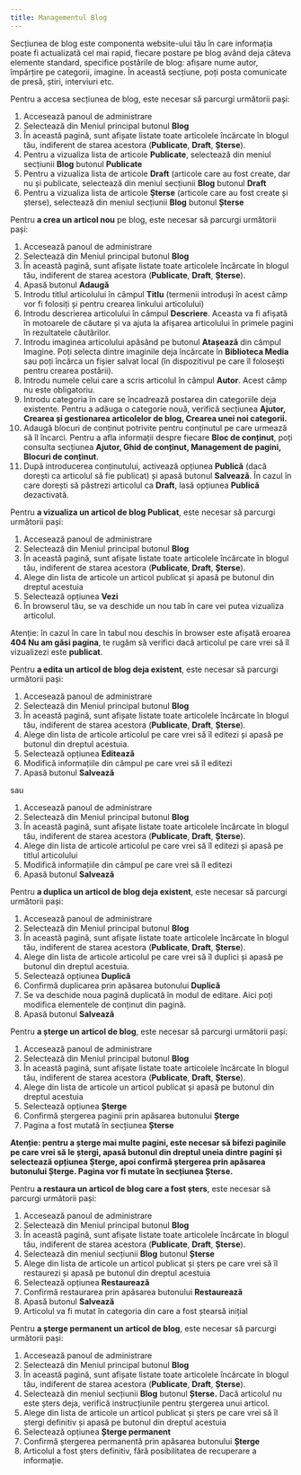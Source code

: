 ```yaml
---
title: Managementul Blog
---
```


Secțiunea de blog este componenta website-ului tău în care informația
poate fi actualizată cel mai rapid, fiecare postare pe blog având deja
câteva elemente standard, specifice postările de blog: afișare nume
autor, împărțire pe categorii, imagine. În această secțiune, poți
posta comunicate de presă, știri, interviuri etc.

Pentru a accesa secțiunea de blog, este necesar să parcurgi următorii
pași:

1)  Accesează panoul de administrare
2)  Selectează din Meniul principal butonul **Blog**
3)  În această pagină, sunt afișate listate toate articolele încărcate
    în blogul tău, indiferent de starea acestora (**Publicate**,
    **Draft**, **Șterse**).
4)  Pentru a vizualiza lista de articole **Publicate**, selectează din
    meniul secțiunii **Blog** butonul **Publicate**
5)  Pentru a vizualiza lista de articole **Draft** (articole care au
    fost create, dar nu și publicate, selectează din meniul secțiunii
    **Blog** butonul **Draft**
6)  Pentru a vizualiza lista de articole **Șterse** (articole care au
    fost create și șterse), selectează din meniul secțiunii **Blog**
    butonul **Șterse**

Pentru **a crea un articol nou** pe blog, este necesar să parcurgi
următorii pași:

1)  Accesează panoul de administrare
2)  Selectează din Meniul principal butonul **Blog**
3)  În această pagină, sunt afișate listate toate articolele încărcate
    în blogul tău, indiferent de starea acestora (**Publicate**,
    **Draft**, **Șterse**).
4)  Apasă butonul **Adaugă**
5)  Introdu titlul articolului în câmpul **Titlu** (termenii introduși
    în acest câmp vor fi folosiți și pentru crearea linkului
    articolului)
6)  Introdu descrierea articolului în câmpul **Descriere**. Aceasta va
    fi afișată în motoarele de căutare și va ajuta la afișarea
    articolului în primele pagini în rezultatele căutărilor.
7)  Introdu imaginea articolului apăsând pe butonul **Atașează** din
    câmpul Imagine. Poți selecta dintre imaginile deja încărcate în
    **Biblioteca Media** sau poți încărca un fișier salvat local (în
    dispozitivul pe care îl folosești pentru crearea postării).
8)  Introdu numele celui care a scris articolul în câmpul **Autor**.
    Acest câmp nu este obligatoriu.
9)  Introdu categoria în care se încadrează postarea din categoriile
    deja existente. Pentru a adăuga o categorie nouă, verifică
    secțiunea **Ajutor, Crearea și gestionarea articolelor de blog,
    Crearea unei noi categorii.**
10) Adaugă blocuri de conținut potrivite pentru conținutul pe care
    urmează să îl încarci. Pentru a afla informații despre fiecare
    **Bloc de conținut**, poți consulta secțiunea **Ajutor, Ghid de
    conținut, Management de pagini, Blocuri de conținut**.
11) După introducerea conținutului, activează opțiunea **Publică** (dacă
    dorești ca articolul să fie publicat) și apasă butonul
    **Salvează**. În cazul în care dorești să păstrezi articolul ca
    **Draft**, lasă opțiunea **Publică** dezactivată.

Pentru **a vizualiza un articol de blog Publicat**, este necesar să
parcurgi următorii pași:

1)  Accesează panoul de administrare
2)  Selectează din Meniul principal butonul **Blog**
3)  În această pagină, sunt afișate listate toate articolele încărcate
    în blogul tău, indiferent de starea acestora (**Publicate**,
    **Draft**, **Șterse**).
4)  Alege din lista de articole un articol publicat și apasă pe butonul
    din dreptul acestuia
5)  Selectează opțiunea **Vezi**
6)  În browserul tău, se va deschide un nou tab în care vei putea
    vizualiza articolul.

Atenție: în cazul în care în tabul nou deschis în browser este afișată
eroarea **404 Nu am găsi pagina**, te rugăm să verifici dacă articolul
pe care vrei să îl vizualizezi este **publicat**.

Pentru **a edita un articol de blog deja existent**, este necesar să
parcurgi următorii pași:

1)  Accesează panoul de administrare
2)  Selectează din Meniul principal butonul **Blog**
3)  În această pagină, sunt afișate listate toate articolele încărcate
    în blogul tău, indiferent de starea acestora (**Publicate**,
    **Draft**, **Șterse**).
4)  Alege din lista de articole articolul pe care vrei să îl editezi și
    apasă pe butonul din dreptul acestuia.
5)  Selectează opțiunea **Editează**
6)  Modifică informațiile din câmpul pe care vrei să îl editezi
7)  Apasă butonul **Salvează**

sau

1)  Accesează panoul de administrare
2)  Selectează din Meniul principal butonul **Blog**
3)  În această pagină, sunt afișate listate toate articolele încărcate
    în blogul tău, indiferent de starea acestora (**Publicate**,
    **Draft**, **Șterse**).
4)  Alege din lista de articole articolul pe care vrei să îl editezi și
    apasă pe titlul articolului
5)  Modifică informațiile din câmpul pe care vrei să îl editezi
6)  Apasă butonul **Salvează**

Pentru **a duplica un articol de blog deja existent**, este necesar să
parcurgi următorii pași:

1)  Accesează panoul de administrare
2)  Selectează din Meniul principal butonul **Blog**
3)  În această pagină, sunt afișate listate toate articolele încărcate
    în blogul tău, indiferent de starea acestora (**Publicate**,
    **Draft**, **Șterse**).
4)  Alege din lista de articole articolul pe care vrei să îl duplici și
    apasă pe butonul din dreptul acestuia.
5)  Selectează opțiunea **Duplică**
6)  Confirmă duplicarea prin apăsarea butonului **Duplică**
7)  Se va deschide noua pagină duplicată în modul de editare. Aici poți
    modifica elementele de conținut din pagină.
8)  Apasă butonul **Salvează**

Pentru **a șterge un articol de blog**, este necesar să parcurgi
următorii pași:

1)  Accesează panoul de administrare
2)  Selectează din Meniul principal butonul **Blog**
3)  În această pagină, sunt afișate listate toate articolele încărcate
    în blogul tău, indiferent de starea acestora (**Publicate**,
    **Draft**, **Șterse**).
4)  Alege din lista de articole un articol publicat și apasă pe butonul
    din dreptul acestuia
5)  Selectează opțiunea **Șterge**
6)  Confirmă ștergerea paginii prin apăsarea butonului **Șterge**
7)  Pagina a fost mutată în secțiunea **Șterse**

**Atenție: pentru a șterge mai multe pagini, este necesar să bifezi
paginile pe care vrei să le ștergi, apasă butonul din dreptul uneia
dintre pagini și selectează opțiunea Șterge, apoi confirmă ștergerea
prin apăsarea butonului Șterge. Pagina vor fi mutate în secțiunea
Șterse.**

Pentru **a restaura un articol de blog care a fost șters**, este
necesar să parcurgi următorii pași:

1)  Accesează panoul de administrare
2)  Selectează din Meniul principal butonul **Blog**
3)  În această pagină, sunt afișate listate toate articolele încărcate
    în blogul tău, indiferent de starea acestora (**Publicate**,
    **Draft**, **Șterse**).
4)  Selectează din meniul secțiunii **Blog** butonul **Șterse**
5)  Alege din lista de articole un articol publicat și șters pe care
    vrei să îl restaurezi și apasă pe butonul din dreptul acestuia
6)  Selectează opțiunea **Restaurează**
7)  Confirmă restaurarea prin apăsarea butonului **Restaurează**
8)  Apasă butonul **Salvează**
9)  Articolul va fi mutat în categoria din care a fost ștearsă inițial

Pentru **a șterge permanent un articol de blog**, este necesar să
parcurgi următorii pași:

1)  Accesează panoul de administrare
2)  Selectează din Meniul principal butonul **Blog**
3)  În această pagină, sunt afișate listate toate articolele încărcate
    în blogul tău, indiferent de starea acestora (**Publicate**,
    **Draft**, **Șterse**).
4)  Selectează din meniul secțiunii **Blog** butonul **Șterse.** Dacă
    articolul nu este șters deja, verifică instrucțiunile pentru
    ștergerea unui articol.
5)  Alege din lista de articole un articol publicat și șters pe care
    vrei să îl ștergi definitiv și apasă pe butonul din dreptul
    acestuia
6)  Selectează opțiunea **Șterge permanent**
7)  Confirmă ștergerea permanentă prin apăsarea butonului **Șterge**
8)  Articolul a fost șters definitiv, fără posibilitatea de recuperare a
    informație.
